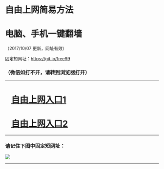﻿# 自由上网简易方法

# 电脑、手机一键翻墙

（2017/10/07 更新，网址有效）

固定短网址：https://git.io/free99

### （微信如打不开，请转到浏览器打开）


***





# &nbsp;&nbsp; <a href="http://ft178524877.fwq-tz-1001.info/fwqtz01.html?t=100700129574 " target="_blank">自由上网入口1</a>
# &nbsp;&nbsp; <a href="http://ft3097031851.fwq-tz-1002.info/fwqtz02.html?t=10070012996 " target="_blank">自由上网入口2</a>
***

### 请记住下图中固定短网址：

<img src="https://s3-us-west-2.amazonaws.com/fwq-1001/yjfq-20170905okok.png" /> 


***

